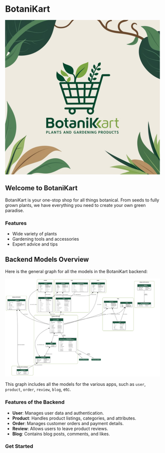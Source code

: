 # BotaniKart
![Logo](docs/assets/logo.jpg)
## Welcome to BotaniKart

BotaniKart is your one-stop shop for all things botanical. From seeds to fully grown plants, we have everything you need to create your own green paradise.

### Features
- Wide variety of plants
- Gardening tools and accessories
- Expert advice and tips

## Backend Models Overview

Here is the general graph for all the models in the BotaniKart backend:

![All Apps Graph](docs/assets/output.png)

This graph includes all the models for the various apps, such as `user`, `product`, `order`, `review`, `blog`, etc.

### Features of the Backend

- **User**: Manages user data and authentication.
- **Product**: Handles product listings, categories, and attributes.
- **Order**: Manages customer orders and payment details.
- **Review**: Allows users to leave product reviews.
- **Blog**: Contains blog posts, comments, and likes.

### Get Started
